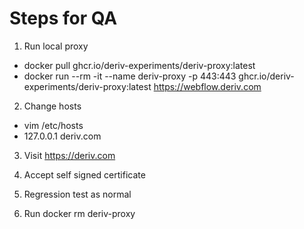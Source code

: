 # Steps for QA
1) Run local proxy
  - docker pull ghcr.io/deriv-experiments/deriv-proxy:latest
  - docker run --rm -it --name deriv-proxy -p 443:443 ghcr.io/deriv-experiments/deriv-proxy:latest https://webflow.deriv.com

2) Change hosts
  - vim /etc/hosts
  - 127.0.0.1 deriv.com

3) Visit https://deriv.com

4) Accept self signed certificate

5) Regression test as normal

6) Run docker rm deriv-proxy

